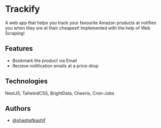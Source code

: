 # Trackify

A web app that helps you track your favourite Amazon products at notifies you when they are at their cheapest! Implemented with the help of Web Scraping!

## Features
- Bookmark the product via Email
- Recieve notification emails at a price-drop 


## Technologies
NextJS, TailwindCSS, BrightData, Cheerio, Cron-Jobs

## Authors

- [@shaghafkashif](https://www.github.com/shaghaf7)


